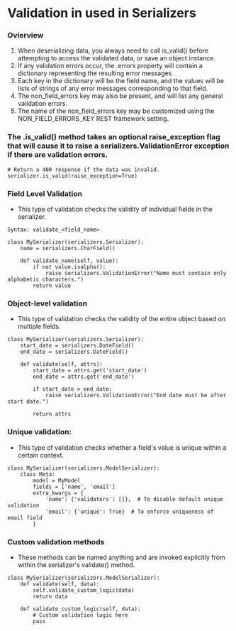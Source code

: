 # Validation in used in Serializers

### Ovierview
1. When deserializing data, you always need to call is_valid() before attempting to access the validated data, or save an object instance. 
2. If any validation errors occur, the .errors property will contain a dictionary representing the resulting error messages
3. Each key in the dictionary will be the field name, and the values will be lists of strings of any error messages corresponding to that field. 
4. The non_field_errors key may also be present, and will list any general validation errors.
5. The name of the non_field_errors key may be customized using the NON_FIELD_ERRORS_KEY REST framework setting.


### The .is_valid() method takes an optional raise_exception flag that will cause it to raise a serializers.ValidationError exception if there are validation errors.
```
# Return a 400 response if the data was invalid.
serializer.is_valid(raise_exception=True)
```

### Field Level Validation
- This type of validation checks the validity of individual fields in the serializer.
```
Syntax: validate_<field_name>

class MySerializer(serializers.Serializer):
    name = serializers.CharField()

    def validate_name(self, value):
        if not value.isalpha():
            raise serializers.ValidationError("Name must contain only alphabetic characters.")
        return value

```
### Object-level validation
- This type of validation checks the validity of the entire object based on multiple fields.
```
class MySerializer(serializers.Serializer):
    start_date = serializers.DateField()
    end_date = serializers.DateField()

    def validate(self, attrs):
        start_date = attrs.get('start_date')
        end_date = attrs.get('end_date')

        if start_date > end_date:
            raise serializers.ValidationError("End date must be after start date.")

        return attrs

```

### Unique validation:
- This type of validation checks whether a field's value is unique within a certain context.
```
class MySerializer(serializers.ModelSerializer):
    class Meta:
        model = MyModel
        fields = ['name', 'email']
        extra_kwargs = {
            'name': {'validators': []},  # To disable default unique validation
            'email': {'unique': True}  # To enforce uniqueness of email field
        }

```

### Custom validation methods
- These methods can be named anything and are invoked explicitly from within the serializer's validate() method.

```
class MySerializer(serializers.ModelSerializer):
    def validate(self, data):
        self.validate_custom_logic(data)
        return data

    def validate_custom_logic(self, data):
        # Custom validation logic here
        pass

```